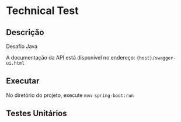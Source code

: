 # Technical Test

## Descrição ##
Desafio Java

A documentação da API está disponível no endereço: `{host}/swagger-ui.html`

## Executar ##
No diretório do projeto, execute `mvn spring-boot:run`

## Testes Unitários ##

